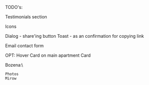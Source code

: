 TODO's:

Testimonials section

Icons

Dialog - share'ing button
Toast - as an confirmation for copying link

Email contact form

OPT:
Hover Card on main apartment Card

Bozena:\

    Photos
    Mirow
